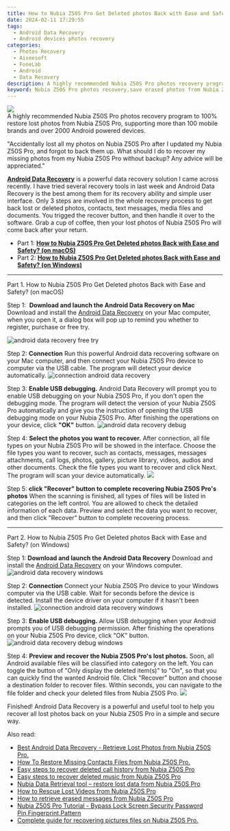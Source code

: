 ```yaml
---
title: How to Nubia Z50S Pro Get Deleted photos Back with Ease and Safety?
date: 2024-02-11 17:29:55
tags: 
  - Android Data Recovery
  - Android devices photos recovery
categories: 
  - Photos Recovery
  - Aiseesoft
  - FoneLab
  - Android
  - Data Recovery
description: A highly recommended Nubia Z50S Pro photos recovery program to 100% restore lost photos from Nubia Z50S Pro, supporting more than 100 mobile brands and over 2000 Android powered devices.
keyword: Nubia Z50S Pro photos recovery,save erased photos from Nubia Z50S Pro,android photos retrieval,regain missing photos,restore deleted photos on Nubia Z50S Pro,undelete photos from Nubia Z50S Pro,how to refind deleted photos from Nubia Z50S Pro,Nubia Z50S Pro retrieve deleted photos,Nubia Z50S Pro reset but recover photos,extract photos from water damaged phone Nubia Z50S Pro,lost all photos in Nubia Z50S Pro again,Nubia Z50S Pro deleted photos
---
```


<img src="https://img0mobiles.techidaily.com/images/best-assets/devices/nubia/nubia-z50s-pro/2.jpg" class="atpl-imgstyle"  />

<div class="atpl-content atpl-for-fonelab-android recover-photos">

<div class="atpl-post-description-part-1">
A highly recommended Nubia Z50S Pro photos recovery program to 100% restore lost photos from Nubia Z50S Pro, supporting more than 100 mobile brands and over 2000 Android powered devices.
</div>



<div class="atpl-post-description-part-2">
<div class="tpl-content-sub-paragraph-normal">
  <p>
    "Accidentally lost all my photos on Nubia Z50S Pro after I updated my Nubia Z50S Pro, and forgot to back them up. What should I do to recover my missing photos from my Nubia Z50S Pro without backup? Any advice will be appreciated."
  </p>
</div>
</div>

<div class="atpl-post-description-part-3">
<div class="tpl-content-sub-paragraph-content">
  <p>
    <a href="https://tools.techidaily.com/aiseesoft-android-data-recovery/" target="_blank" rel="noopener"><strong>Android Data Recovery</strong></a> is a powerful data recovery solution I came across recently. I have tried several recovery tools in last week and Android Data Recovery is the best among them for its recovery ability and simple user interface. Only 3 steps are involved in the whole recovery process to get back lost or deleted photos, contacts, text messages, media files and documents. You trigged the recover button, and then handle it over to the software. Grab a cup of coffee, then your lost photos of Nubia Z50S Pro will come back after your return.
  </p>
</div>
</div>

<ul>
  <li>Part 1: <strong><a href="#p1"> How to Nubia Z50S Pro Get Deleted photos Back with Ease and Safety?  (on macOS)</a></strong></li>
  <li>Part 2: <strong><a href="#p2"> How to Nubia Z50S Pro Get Deleted photos Back with Ease and Safety?  (on Windows)</a></strong></li>
</ul>




<!-- Part 1 -->
<a id="p1" name="p1" ></a><hr>

<div>
  <span class="atpl-step-part-style">Part 1. How to Nubia Z50S Pro Get Deleted photos Back with Ease and Safety? (on macOS)</span>
</div>  

<span class="atpl-stepstyle-a"><span>Step 1: </span></span> <strong>Download and launch the Android Data Recovery on Mac</strong>
Download and install the <a href="https://tools.techidaily.com/aiseesoft-android-data-recovery/" target="_blank" rel="noopener">Android Data Recovery</a> on your Mac computer, when you open it, a dialog box will pop up to remind you whether to register, purchase or free try.

<img src="https://tools.techidaily.com/images/apps/aiseesoft/android-data-recovery/mac-free-try.png" class="atpl-imgstyle" alt="android data recovery free try" />

<span class="atpl-stepstyle-a"><span>Step 2: </span></span> <strong>Connection</strong>
Run this powerful Android data recovering software on your Mac computer, and then connect your Nubia Z50S Pro device to computer via the USB cable. The program will detect your device automatically.
<img src="https://tools.techidaily.com/images/apps/aiseesoft/android-data-recovery/mac-connection-interface.jpg" class="atpl-imgstyle" alt="connection android data recovery" />

<span class="atpl-stepstyle-a"><span>Step 3: </span></span> <strong>Enable USB debugging.</strong>
Android Data Recovery will prompt you to enable USB debugging on your Nubia Z50S Pro, if you don't open the debugging mode. The program will detect the version of your Nubia Z50S Pro automatically and give you the instruction of opening the USB debugging mode on your Nubia Z50S Pro. After finishing the operations on your device, click <strong>"OK"</strong> button.
<img src="https://tools.techidaily.com/images/apps/aiseesoft/android-data-recovery/mac-android-usb-debug.jpg"  class="atpl-imgstyle" alt="android data recovery debug" />

<span class="atpl-stepstyle-a"><span>Step 4: </span></span> <strong>Select the photos you want to recover.</strong>
After connection, all file types on your Nubia Z50S Pro will be showed in the interface. Choose the file types you want to recover, such as contacts, messages, messages attachments, call logs, photos, gallery, picture library, videos, audios and other documents. Check the file types you want to recover and click Next. The program will scan your device automatically.
<img src="https://tools.techidaily.com/images/apps/aiseesoft/android-data-recovery/mac-choose-type-photos.jpg" class="atpl-imgstyle"  />

<span class="atpl-stepstyle-a"><span>Step 5: </span></span> <strong>click "Recover" button to  complete recovering Nubia Z50S Pro's photos</strong>
When the scanning is finished, all types of files will be listed in categories on the left control. You are allowed to check the detailed information of each data. Preview and select the data you want to recover, and then click "Recover" button to complete recovering process.


<a id="p2" name="p2"></a><hr>

<!-- Part 2 -->
<div>
  <span class="atpl-step-part-style">Part 2. How to Nubia Z50S Pro Get Deleted photos Back with Ease and Safety? (on Windows)</span>
</div>

<span class="atpl-stepstyle-a"><span>Step 1: </span></span> <strong>Download and launch the Android Data Recovery</strong>
Download and install the <a href="https://tools.techidaily.com/aiseesoft-android-data-recovery/" target="_blank" rel="noopener">Android Data Recovery</a> on your Windows computer.
<img src="https://tools.techidaily.com/images/apps/aiseesoft/android-data-recovery/win-start-interface.png"  class="atpl-imgstyle" alt="android data recovery windows" />

<span class="atpl-stepstyle-a"><span>Step 2: </span></span> <strong>Connection</strong>
Connect your Nubia Z50S Pro device to your Windows computer via the USB cable. Wait for seconds before the device is detected. Install the device driver on your computer if it hasn't been installed.
<img src="https://tools.techidaily.com/images/apps/aiseesoft/android-data-recovery/win-connection-interface.png" class="atpl-imgstyle" alt="connection android data recovery windows" />

<span class="atpl-stepstyle-a"><span>Step 3: </span></span> <strong>Enable USB debugging.</strong>
Allow USB debugging when your Android prompts you of USB debugging permission. After finishing the operations on your Nubia Z50S Pro device, click "OK" button.
<img src="https://tools.techidaily.com/images/apps/aiseesoft/android-data-recovery/win-android-usb-debug.png" class="atpl-imgstyle" alt="android data recovery debug windows" />

<span class="atpl-stepstyle-a"><span>Step 4: </span></span> <strong>Preview and recover the Nubia Z50S Pro's lost photos.</strong>
Soon, all Android available files will be classified into category on the left. You can toggle the button of "Only display the deleted item(s)" to "On", so that you can quickly find the wanted Android file. Click "Recover" button and choose a destination folder to recover files. Within seconds, you can navigate to the file folder and check your deleted files from Nubia Z50S Pro.
<img src="https://tools.techidaily.com/images/apps/aiseesoft/android-data-recovery/win-recover-photos.png" class="atpl-imgstyle"  />

<div class="atpl-post-description-part-4">
<div class="tpl-content-sub-paragraph-normal">
  <p>
    Finished! Android Data Recovery is a powerful and useful tool to help you recover all lost photos back on your Nubia Z50S Pro in a simple and secure way.
  </p>
</div>
</div>

<ins class="adsbygoogle"
     style="display:block"
     data-ad-client="ca-pub-7571918770474297"
     data-ad-slot="8358498916"
     data-ad-format="auto"
     data-full-width-responsive="true"></ins>

<span class="atpl-alsoreadstyle">Also read:</span>
<div><ul>
<li><a href="/best-android-data-recovery-retrieve-lost-photos-from-nubia-z50s-pro-by-fonelab-android-recover-photos/" target="_blank" rel="noopener"><u>Best Android Data Recovery - Retrieve Lost Photos from Nubia Z50S Pro.</u></a></li>
<li><a href="/how-to-restore-missing-contacts-files-from-nubia-z50s-pro-by-fonelab-android-recover-contacts/" target="_blank" rel="noopener"><u>How To  Restore Missing Contacts Files from Nubia Z50S Pro.</u></a></li>
<li><a href="/easy-steps-to-recover-deleted-call-history-from-nubia-z50s-pro-by-fonelab-android-recover-call-logs/" target="_blank" rel="noopener"><u>Easy steps to recover deleted call history from Nubia Z50S Pro</u></a></li>
<li><a href="/easy-steps-to-recover-deleted-music-from-nubia-z50s-pro-by-fonelab-android-recover-music/" target="_blank" rel="noopener"><u>Easy steps to recover deleted music from Nubia Z50S Pro</u></a></li>
<li><a href="/nubia-data-retrieval-tool-restore-lost-data-from-nubia-z50s-pro-by-fonelab-android-recover-data/" target="_blank" rel="noopener"><u>Nubia Data Retrieval tool – restore lost data from Nubia Z50S Pro</u></a></li>
<li><a href="/how-to-rescue-lost-videos-from-nubia-z50s-pro-by-fonelab-android-recover-video/" target="_blank" rel="noopener"><u>How to Rescue Lost Videos from Nubia Z50S Pro</u></a></li>
<li><a href="/how-to-retrieve-erased-messages-from-nubia-z50s-pro-by-fonelab-android-recover-messages/" target="_blank" rel="noopener"><u>How to retrieve erased messages from Nubia Z50S Pro</u></a></li>
<li><a href="/nubia-z50s-pro-tutorial-bypass-lock-screen-security-password-pin-fingerprint-pattern-by-drfone-android-unlock-android-unlock/" target="_blank" rel="noopener"><u>Nubia Z50S Pro Tutorial - Bypass Lock Screen,Security Password Pin,Fingerprint,Pattern</u></a></li>
<li><a href="/complete-guide-for-recovering-pictures-files-on-nubia-z50s-pro-by-fonelab-android-recover-pictures/" target="_blank" rel="noopener"><u>Complete guide for recovering pictures files on Nubia Z50S Pro.</u></a></li>
</ul></div>

</div>
